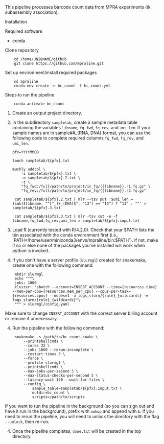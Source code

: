 This pipeline processes barcode count data from MPRA experiments (tk subassembly association).

Installation

Required software
- conda

Clone repository

        cd /home/UNIQNAME/github
        git clone https://github.com/mpraline.git


Set up environment/install required packages

        cd mpraline
        conda env create -n bc_count -f bc_count.yml

Steps to run the pipeline

        conda activate bc_count

1. Create an output project directory.
2. In the subdirectory `sampletab`, create a sample metadata table containing the variables `libname`, `fq_fwd`, `fq_rev`, and `umi_len`. 
If your sample names are in sample##_{RNA, DNA} format, you can use the following code to complete required columns `fq_fwd`, `fq_rev`, and `umi_len`.

       pfx=YYYYMMDD

       touch sampletab/${pfx}.txt

       muchly addcol \
           -i sampletab/${pfx}.txt \
           -o sampletab/${pfx}.2.txt \
           -t \
           "fq_fwd:/full/path/to/project/in_fq/{{libname}}.r1.fq.gz" \
           "fq_rev:/full/path/to/project/in_fq/{{libname}}.r2.fq.gz"`

        cat sampletab/${pfx}.2.txt | mlr --tsv put '$umi_len = (sub($libname, "^[^_]+_(DNA)$", "13") == "13") ? "13" : ""' > sampletab/${pfx}.3.txt
   
        cat sampletab/${pfx}.3.txt | mlr -tsv cut -o -f libname,fq_fwd,fq_rev,umi_len > sampletab/${pfx}.input.txt

2. Load R (currently tested with R/4.2.0). Check that your $PATH lists the bin associated with the conda environment first (i.e., `PATH=/home/user/miniconda3/envs/mpraline/bin:$PATH`). If not, make it so or else none of the packages you've installed will work when python is invoked.
3. If you don't have a server profile (`slurmgl`) created for snakemake, create one with the following command:

        mkdir slurmgl
        echo """\
        jobs: 1000
        cluster: "sbatch --account=INSERT_ACCOUNT --time={resources.time} --mem-per-cpu={resources.mem_per_cpu} --cpus-per-task={resources.cpus} --nodes=1 -o logs_slurm/{rule}_{wildcards} -e logs_slurm/{rule}_{wildcards}"\
        """ > slurmgl/config.yaml

Make sure to change `INSERT_ACCOUNT` with the correct server billing account or remove if unnecessary.

4. Run the pipeline with the following command:

        snakemake -s /path/to/bc_count.snake \
            --printshellcmds \
            --cores 32 \
            --jobs 1000 --rerun-incomplete \
            --restart-times 3 \
            --force \
            --profile slurmgl \
            --printshellcmds \
            --max-jobs-per-second 5 \
            --max-status-checks-per-second 5 \
            --latency-wait 150 --wait-for-files \
            --config \
                sample_table=sampletab/${pfx}.input.txt \
                outdir=bc_count \
                scripts=/path/to/scripts

If you want to run the pipeline in the background (so you can sign out and have it run in the background), prefix with `nohup` and append with `&`. If you need to rerun the pipeline, you will need to unlock the directory with the flag `--unlock`, then re-run. 

4. Once the pipeline completes, `done.txt` will be created in the top directory.
